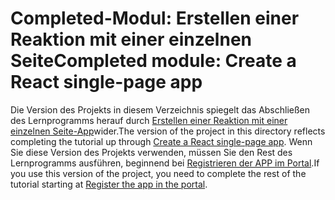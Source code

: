 # <a name="completed-module-create-a-react-single-page-app"></a><span data-ttu-id="4f727-101">Completed-Modul: Erstellen einer Reaktion mit einer einzelnen Seite</span><span class="sxs-lookup"><span data-stu-id="4f727-101">Completed module: Create a React single-page app</span></span>

<span data-ttu-id="4f727-102">Die Version des Projekts in diesem Verzeichnis spiegelt das Abschließen des Lernprogramms herauf durch [Erstellen einer Reaktion mit einer einzelnen Seite-App](https://docs.microsoft.com/graph/training/react-tutorial?tutorial-step=1)wider.</span><span class="sxs-lookup"><span data-stu-id="4f727-102">The version of the project in this directory reflects completing the tutorial up through [Create a React single-page app](https://docs.microsoft.com/graph/training/react-tutorial?tutorial-step=1).</span></span> <span data-ttu-id="4f727-103">Wenn Sie diese Version des Projekts verwenden, müssen Sie den Rest des Lernprogramms ausführen, beginnend bei [Registrieren der APP im Portal](https://docs.microsoft.com/graph/training/react-tutorial?tutorial-step=2).</span><span class="sxs-lookup"><span data-stu-id="4f727-103">If you use this version of the project, you need to complete the rest of the tutorial starting at [Register the app in the portal](https://docs.microsoft.com/graph/training/react-tutorial?tutorial-step=2).</span></span>
